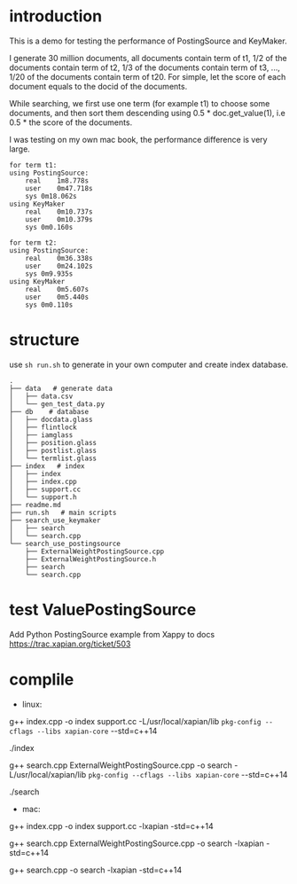 # introduction
This is a demo for testing the performance of PostingSource and KeyMaker.

I generate 30 million documents, all documents contain term of t1, 1/2 of the documents contain term of t2, 1/3 of the documents contain term of t3, ..., 1/20 of the documents contain term of t20. For simple, let the score of each document equals to the docid of the documents.

While searching, we first use one term (for example t1) to choose some documents, and then sort them descending using 0.5 * doc.get_value(1), i.e 0.5 * the score of the documents.

I was testing on my own mac book, the performance difference is very large.
```
for term t1:
using PostingSource:
    real    1m8.778s
    user    0m47.718s
    sys 0m18.062s
using KeyMaker
    real    0m10.737s
    user    0m10.379s
    sys 0m0.160s

for term t2:
using PostingSource:
    real    0m36.338s
    user    0m24.102s
    sys 0m9.935s
using KeyMaker
    real    0m5.607s
    user    0m5.440s
    sys 0m0.110s
```

# structure
use `sh run.sh` to generate in your own computer and create index database.
```
.
├── data   # generate data
│   ├── data.csv
│   └── gen_test_data.py
├── db    # database
│   ├── docdata.glass
│   ├── flintlock
│   ├── iamglass
│   ├── position.glass
│   ├── postlist.glass
│   └── termlist.glass
├── index   # index
│   ├── index
│   ├── index.cpp
│   ├── support.cc
│   └── support.h
├── readme.md
├── run.sh   # main scripts
├── search_use_keymaker
│   ├── search
│   └── search.cpp
└── search_use_postingsource
    ├── ExternalWeightPostingSource.cpp
    ├── ExternalWeightPostingSource.h
    ├── search
    └── search.cpp

```

# test ValuePostingSource
Add Python PostingSource example from Xappy to docs
https://trac.xapian.org/ticket/503

# complile
- linux:

g++ index.cpp -o index  support.cc -L/usr/local/xapian/lib `pkg-config --cflags --libs xapian-core` --std=c++14

./index

g++ search.cpp ExternalWeightPostingSource.cpp -o search -L/usr/local/xapian/lib `pkg-config --cflags --libs xapian-core` --std=c++14

./search


- mac:

g++ index.cpp -o index  support.cc -lxapian -std=c++14 

g++ search.cpp ExternalWeightPostingSource.cpp  -o search -lxapian -std=c++14

g++ search.cpp -o search -lxapian -std=c++14
